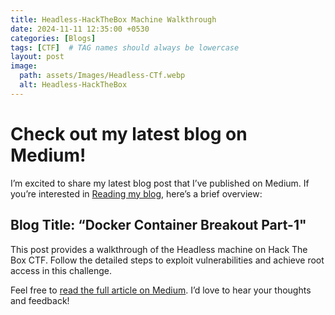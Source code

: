 ```yaml
---
title: Headless-HackTheBox Machine Walkthrough
date: 2024-11-11 12:35:00 +0530
categories: [Blogs]
tags: [CTF]  # TAG names should always be lowercase
layout: post
image:
  path: assets/Images/Headless-CTf.webp
  alt: Headless-HackTheBox
---
```


# Check out my latest blog on Medium! 

I’m excited to share my latest blog post that I’ve published on Medium. If you’re interested in [Reading my blog](https://medium.com/@xUr00U/headless-hackthebox-machine-walkthrough-cf8f7d25d9d6), here’s a brief overview:

## Blog Title: “Docker Container Breakout Part-1"

This post provides a walkthrough of the Headless machine on Hack The Box CTF. Follow the detailed steps to exploit vulnerabilities and achieve root access in this challenge.

Feel free to [read the full article on Medium](https://medium.com/@xUr00U/headless-hackthebox-machine-walkthrough-cf8f7d25d9d6). I’d love to hear your thoughts and feedback!
